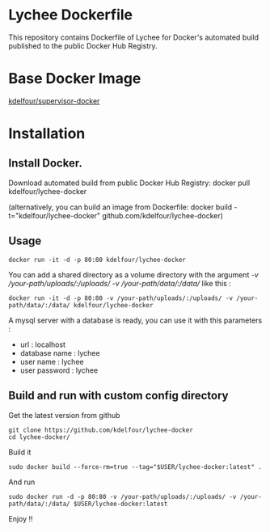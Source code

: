 Lychee Dockerfile
=============

This repository contains Dockerfile of Lychee for Docker's automated build published to the public Docker Hub Registry.

# Base Docker Image
[kdelfour/supervisor-docker](https://registry.hub.docker.com/u/kdelfour/supervisor-docker/)

# Installation

## Install Docker.

Download automated build from public Docker Hub Registry: docker pull kdelfour/lychee-docker

(alternatively, you can build an image from Dockerfile: docker build -t="kdelfour/lychee-docker" github.com/kdelfour/lychee-docker)

## Usage

    docker run -it -d -p 80:80 kdelfour/lychee-docker
    
You can add a shared directory as a volume directory with the argument *-v /your-path/uploads/:/uploads/ -v /your-path/data/:/data/* like this :

    docker run -it -d -p 80:80 -v /your-path/uploads/:/uploads/ -v /your-path/data/:/data/ kdelfour/lychee-docker

A mysql server with a database is ready, you can use it with this parameters : 

  - url : localhost
  - database name : lychee
  - user name : lychee
  - user password : lychee
    
## Build and run with custom config directory

Get the latest version from github

    git clone https://github.com/kdelfour/lychee-docker
    cd lychee-docker/

Build it

    sudo docker build --force-rm=true --tag="$USER/lychee-docker:latest" .
    
And run

    sudo docker run -d -p 80:80 -v /your-path/uploads/:/uploads/ -v /your-path/data/:/data/ $USER/lychee-docker:latest
    
Enjoy !!    